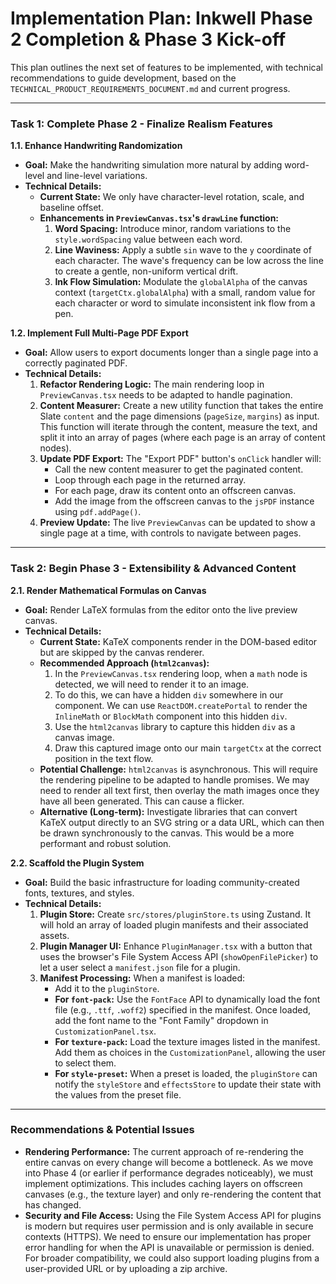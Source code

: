# Implementation Plan: Inkwell Phase 2 Completion & Phase 3 Kick-off

This plan outlines the next set of features to be implemented, with technical recommendations to guide development, based on the `TECHNICAL_PRODUCT_REQUIREMENTS_DOCUMENT.md` and current progress.

---

### **Task 1: Complete Phase 2 - Finalize Realism Features**

**1.1. Enhance Handwriting Randomization**
*   **Goal:** Make the handwriting simulation more natural by adding word-level and line-level variations.
*   **Technical Details:**
    *   **Current State:** We only have character-level rotation, scale, and baseline offset.
    *   **Enhancements in `PreviewCanvas.tsx`'s `drawLine` function:**
        1.  **Word Spacing:** Introduce minor, random variations to the `style.wordSpacing` value between each word.
        2.  **Line Waviness:** Apply a subtle `sin` wave to the `y` coordinate of each character. The wave's frequency can be low across the line to create a gentle, non-uniform vertical drift.
        3.  **Ink Flow Simulation:** Modulate the `globalAlpha` of the canvas context (`targetCtx.globalAlpha`) with a small, random value for each character or word to simulate inconsistent ink flow from a pen.

**1.2. Implement Full Multi-Page PDF Export**
*   **Goal:** Allow users to export documents longer than a single page into a correctly paginated PDF.
*   **Technical Details:**
    1.  **Refactor Rendering Logic:** The main rendering loop in `PreviewCanvas.tsx` needs to be adapted to handle pagination.
    2.  **Content Measurer:** Create a new utility function that takes the entire Slate `content` and the page dimensions (`pageSize`, `margins`) as input. This function will iterate through the content, measure the text, and split it into an array of pages (where each page is an array of content nodes).
    3.  **Update PDF Export:** The "Export PDF" button's `onClick` handler will:
        *   Call the new content measurer to get the paginated content.
        *   Loop through each page in the returned array.
        *   For each page, draw its content onto an offscreen canvas.
        *   Add the image from the offscreen canvas to the `jsPDF` instance using `pdf.addPage()`.
    4.  **Preview Update:** The live `PreviewCanvas` can be updated to show a single page at a time, with controls to navigate between pages.

---

### **Task 2: Begin Phase 3 - Extensibility & Advanced Content**

**2.1. Render Mathematical Formulas on Canvas**
*   **Goal:** Render LaTeX formulas from the editor onto the live preview canvas.
*   **Technical Details:**
    *   **Current State:** KaTeX components render in the DOM-based editor but are skipped by the canvas renderer.
    *   **Recommended Approach (`html2canvas`):**
        1.  In the `PreviewCanvas.tsx` rendering loop, when a `math` node is detected, we will need to render it to an image.
        2.  To do this, we can have a hidden `div` somewhere in our component. We can use `ReactDOM.createPortal` to render the `InlineMath` or `BlockMath` component into this hidden `div`.
        3.  Use the `html2canvas` library to capture this hidden `div` as a canvas image.
        4.  Draw this captured image onto our main `targetCtx` at the correct position in the text flow.
    *   **Potential Challenge:** `html2canvas` is asynchronous. This will require the rendering pipeline to be adapted to handle promises. We may need to render all text first, then overlay the math images once they have all been generated. This can cause a flicker.
    *   **Alternative (Long-term):** Investigate libraries that can convert KaTeX output directly to an SVG string or a data URL, which can then be drawn synchronously to the canvas. This would be a more performant and robust solution.

**2.2. Scaffold the Plugin System**
*   **Goal:** Build the basic infrastructure for loading community-created fonts, textures, and styles.
*   **Technical Details:**
    1.  **Plugin Store:** Create `src/stores/pluginStore.ts` using Zustand. It will hold an array of loaded plugin manifests and their associated assets.
    2.  **Plugin Manager UI:** Enhance `PluginManager.tsx` with a button that uses the browser's File System Access API (`showOpenFilePicker`) to let a user select a `manifest.json` file for a plugin.
    3.  **Manifest Processing:** When a manifest is loaded:
        *   Add it to the `pluginStore`.
        *   **For `font-pack`:** Use the `FontFace` API to dynamically load the font file (e.g., `.ttf`, `.woff2`) specified in the manifest. Once loaded, add the font name to the "Font Family" dropdown in `CustomizationPanel.tsx`.
        *   **For `texture-pack`:** Load the texture images listed in the manifest. Add them as choices in the `CustomizationPanel`, allowing the user to select them.
        *   **For `style-preset`:** When a preset is loaded, the `pluginStore` can notify the `styleStore` and `effectsStore` to update their state with the values from the preset file.

---

### **Recommendations & Potential Issues**

*   **Rendering Performance:** The current approach of re-rendering the entire canvas on every change will become a bottleneck. As we move into Phase 4 (or earlier if performance degrades noticeably), we must implement optimizations. This includes caching layers on offscreen canvases (e.g., the texture layer) and only re-rendering the content that has changed.
*   **Security and File Access:** Using the File System Access API for plugins is modern but requires user permission and is only available in secure contexts (HTTPS). We need to ensure our implementation has proper error handling for when the API is unavailable or permission is denied. For broader compatibility, we could also support loading plugins from a user-provided URL or by uploading a zip archive. 